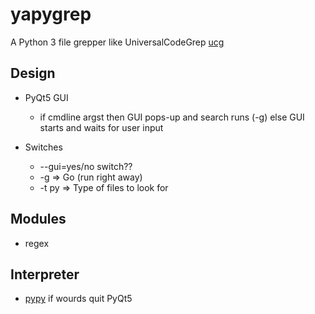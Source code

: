 # yapygrep

A Python 3 file grepper like UniversalCodeGrep [ucg](https://github.com/gvansickle/ucg)

## Design
* PyQt5 GUI
    * if cmdline argst then GUI pops-up and search runs (-g) else GUI starts and waits for user input

* Switches
    * --gui=yes/no switch??
    * -g  => Go (run right away)
    * -t py => Type of files to look for


## Modules
* regex

## Interpreter
* [pypy](https://pypy.org) if wourds quit PyQt5


